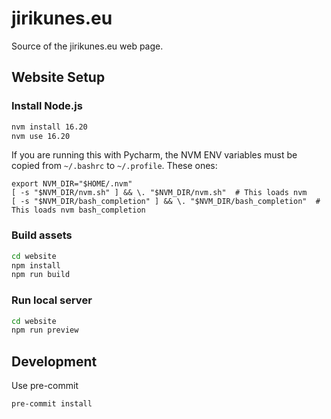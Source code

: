 # jirikunes.eu

Source of the jirikunes.eu web page.


## Website Setup

### Install Node.js

```bash
nvm install 16.20
nvm use 16.20
```

If you are running this with Pycharm, the NVM ENV variables must be copied from `~/.bashrc` to `~/.profile`. These ones:

```
export NVM_DIR="$HOME/.nvm"
[ -s "$NVM_DIR/nvm.sh" ] && \. "$NVM_DIR/nvm.sh"  # This loads nvm
[ -s "$NVM_DIR/bash_completion" ] && \. "$NVM_DIR/bash_completion"  # This loads nvm bash_completion
```

### Build assets

```bash
cd website
npm install
npm run build
```

### Run local server

```bash
cd website
npm run preview
```


## Development

Use pre-commit
```bash
pre-commit install
```

